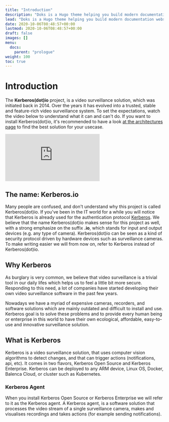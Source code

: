 ```yaml
---
title: "Introduction"
description: "Doks is a Hugo theme helping you build modern documentation websites that are secure, fast, and SEO-ready — by default."
lead: "Doks is a Hugo theme helping you build modern documentation websites that are secure, fast, and SEO-ready — by default."
date: 2020-10-06T08:48:57+00:00
lastmod: 2020-10-06T08:48:57+00:00
draft: false
images: []
menu:
  docs:
    parent: "prologue"
weight: 100
toc: true
---
```


# Introduction

The **Kerberos(dot)io** project, is a video surveillance solution, which was initiated back in 2014. Over the years it has evolved into a trusted, stable and feature-rich video surveillance system. To set the expectations, watch the video below to understand what it can and can't do. If you want to install Kerberos(dot)io, it's recommended to have a look [at the architectures page](/architectures) to find the best solution for your usecase.

<div class='embed-container'><iframe src='https://player.vimeo.com/video/382090189?background=1' frameborder='0' webkitAllowFullScreen mozallowfullscreen allowFullScreen></iframe></div>

## The name: Kerberos.io

Many people are confused, and don't understand why this project is called Kerberos(dot)io. If you've been in the IT world for a while you will notice that Kerberos is already used for the authentication protocol [Kerberos](https://en.wikipedia.org/wiki/Kerberos_(protocol)).
We believe that the name Kerberos(dot)io makes sense for this project as well, with a strong emphasize on the suffix **.io**, which stands for input and output devices (e.g. any type of camera). Kerberos(dot)io can be seen as a kind of security protocol driven by hardware devices such as surveillance cameras. To make writing easier we will from now on, refer to Kerberos instead of Kerberos(dot)io.

## Why Kerberos

As burglary is very common, we believe that video surveillance is a trivial tool in our daily lifes which helps us to feel a little bit more secure. Responding to this need, a lot of companies have started developing their own video surveillance software in the past few years.

Nowadays we have a myriad of expensive cameras, recorders, and software solutions which are mainly outdated and difficult to install and use. Kerberos goal is to solve these problems and to provide every human being or enterprise in this world to have their own ecological, affordable, easy-to-use and innovative surveillance solution.

## What is Kerberos

Kerberos is a video surveillance solution, that uses computer vision algorithms to detect changes, and that can trigger actions (notifications, api, etc). It comes in two flavors, Kerberos Open Source and Kerberos Enterprise. Kerberos can be deployed to any ARM device, Linux OS, Docker, Balenca Cloud, or cluster such as Kubernetes.

### Kerberos Agent

When you install Kerberos Open Source or Kerberos Enterprise we will refer to it as the Kerberos agent. A Kerberos agent, is a software solution that processes the video stream of a single surveillance camera, makes and visualises recordings and takes actions (for example sending notifications).
